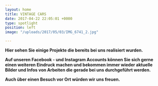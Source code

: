 ```yaml
---
layout: home
title: VINTAGE CARS
date: 2017-04-22 22:05:01 +0000
type: spotlight
position: left
image: "/uploads/2017/05/03/IMG_6741_2.jpg"

---
```

**Hier sehen Sie einige Projekte die bereits bei uns realisiert wurden.**

**Auf unseren Facebook - und Instagram Accounts können Sie sich gerne einen weiteren Eindruck machen und bekommen immer wieder aktuelle Bilder und Infos von Arbeiten die gerade bei uns durchgeführt werden.**

**Auch über einen Besuch vor Ort würden wir uns freuen.**